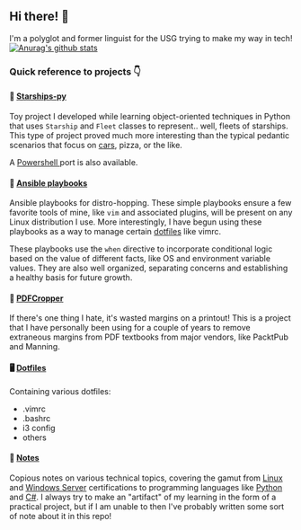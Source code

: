 ## Hi there! 👋
I'm a polyglot and former linguist for the USG trying to make my way in tech!
[![Anurag's github stats](https://github-readme-stats.vercel.app/api?username=jasper-zanjani)](https://github.com/anuraghazra/github-readme-stats)
### Quick reference to projects 👇
#### 🚀  [ Starships-py ](https://github.com/jasper-zanjani/starships-py)
Toy project I developed while learning object-oriented techniques in Python that uses `Starship` and `Fleet` classes to represent.. well, fleets of starships. 
This type of project proved much more interesting than the typical pedantic scenarios that focus on [cars](https://channel9.msdn.com/Series/CSharp-Fundamentals-for-Absolute-Beginners/Understanding-Classes), pizza, or the like.

A [ Powershell ](https://github.com/jasper-zanjani/starships-pwsh) port is also available.

#### 💾 [Ansible playbooks](https://github.com/jasper-zanjani/ansible)
Ansible playbooks for distro-hopping. These simple playbooks ensure a few favorite tools of mine, like `vim` and associated plugins, will be present on any Linux distribution I use.
More interestingly, I have begun using these playbooks as a way to manage certain [dotfiles](#-dotfiles) like vimrc.

These playbooks use the `when` directive to incorporate conditional logic based on the value of different facts, like OS and environment variable values.
They are also well organized, separating concerns and establishing a healthy basis for future growth.

#### 📃 [ PDFCropper ](https://github.com/jasper-zanjani/pdfcropper)
If there's one thing I hate, it's wasted margins on a printout!
This is a project that I have personally been using for a couple of years to remove extraneous margins from PDF textbooks from major vendors, like PacktPub and Manning.

#### 🖥 [ Dotfiles ](https://github.com/jasper-zanjani/dotfiles)
Containing various dotfiles:
- .vimrc
- .bashrc
- i3 config
- others

#### 📝 [ Notes ](https://github.com/jasper-zanjani/notes)
Copious notes on various technical topics, covering the gamut from [Linux](https://github.com/jasper-zanjani/notes/blob/master/lx/README.md) and [Windows Server](https://github.com/jasper-zanjani/notes/blob/master/win/70-740.md) certifications to programming languages like [Python](https://github.com/jasper-zanjani/blob/maser/py/README.md) and [C#](https://github.com/jasper-zanjani/notes/blob/master/win/cs.md).
I always try to make an "artifact" of my learning in the form of a practical project, but if I am unable to then I've probably written some sort of note about it in this repo!  
